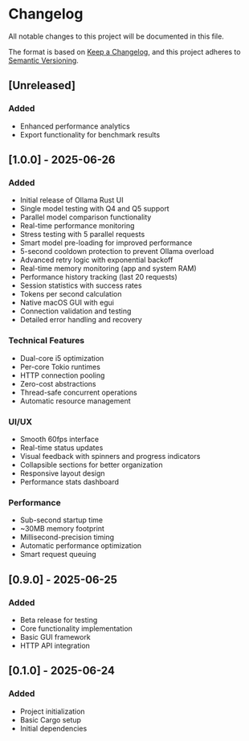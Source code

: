 # Changelog

All notable changes to this project will be documented in this file.

The format is based on [Keep a Changelog](https://keepachangelog.com/en/1.0.0/),
and this project adheres to [Semantic Versioning](https://semver.org/spec/v2.0.0.html).

## [Unreleased]

### Added
- Enhanced performance analytics
- Export functionality for benchmark results

## [1.0.0] - 2025-06-26

### Added
- Initial release of Ollama Rust UI
- Single model testing with Q4 and Q5 support
- Parallel model comparison functionality
- Real-time performance monitoring
- Stress testing with 5 parallel requests
- Smart model pre-loading for improved performance
- 5-second cooldown protection to prevent Ollama overload
- Advanced retry logic with exponential backoff
- Real-time memory monitoring (app and system RAM)
- Performance history tracking (last 20 requests)
- Session statistics with success rates
- Tokens per second calculation
- Native macOS GUI with egui
- Connection validation and testing
- Detailed error handling and recovery

### Technical Features
- Dual-core i5 optimization
- Per-core Tokio runtimes
- HTTP connection pooling
- Zero-cost abstractions
- Thread-safe concurrent operations
- Automatic resource management

### UI/UX
- Smooth 60fps interface
- Real-time status updates
- Visual feedback with spinners and progress indicators
- Collapsible sections for better organization
- Responsive layout design
- Performance stats dashboard

### Performance
- Sub-second startup time
- ~30MB memory footprint
- Millisecond-precision timing
- Automatic performance optimization
- Smart request queuing

## [0.9.0] - 2025-06-25

### Added
- Beta release for testing
- Core functionality implementation
- Basic GUI framework
- HTTP API integration

## [0.1.0] - 2025-06-24

### Added
- Project initialization
- Basic Cargo setup
- Initial dependencies
